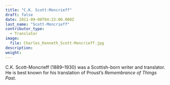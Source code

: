 ```yaml
---
title: "C.K. Scott-Moncrieff"
draft: false
date: 2011-09-08T04:23:00.000Z
last_name: "Scott-Moncrieff"
contributor_type:
  - Translator
image:
  file: Charles_Kenneth_Scott-Moncrieff.jpg
description:
weight:
---
```


C.K. Scott-Moncrieff (1889–1930) was a Scottish-born writer and translator. He is best known for his translation of Proust’s _Remembrance of Things Past._

